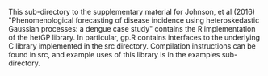 This sub-directory to the supplementary material for Johnson, et al (2016)
"Phenomenological forecasting of disease incidence using heteroskedastic
Gaussian processes: a dengue case study" contains the R implementation of the
hetGP library.  In particular, gp.R contains interfaces to the underlying C
library implemented in the src directory.  Compilation instructions can be
found in src, and example uses of this library is in the examples
sub-directory.
